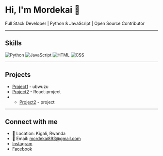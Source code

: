 
  
# Hi, I'm Mordekai 👋

Full Stack Developer | Python & JavaScript | Open Source Contributor

---

## Skills
![Python](https://img.shields.io/badge/Python-3.11-blue)
![JavaScript](https://img.shields.io/badge/JavaScript-ES6-yellow)
![HTML](https://img.shields.io/badge/HTML5-orange)
![CSS](https://img.shields.io/badge/CSS3-blue)

---

## Projects
- [Project1](https://github.com/Mordekai/project1) - ubwuzu
- [Project2](https://github.com/Mordekai/project2) - React-project
- - [Project2](https://github.com/Mordekai/project2) - project

---

## Connect with me
- 📍 Location: Kigali, Rwanda  
- 📧 Email: mordekai893@gmail.com
- [Instagram](https://www.instagram.com/M.blaise_320/)
- [Facebook](https://www.facebook.com/UMMordekai)

